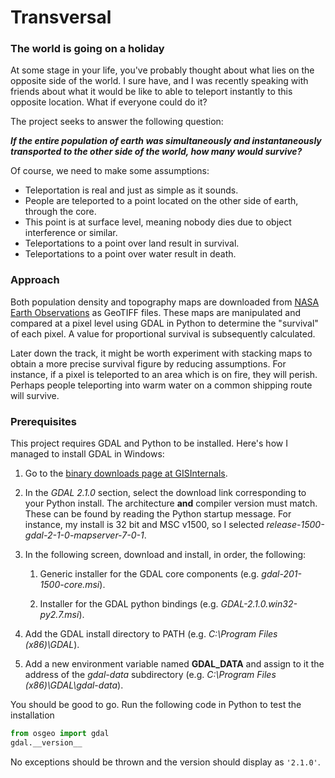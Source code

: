 # Transversal
### The world is going on a holiday

At some stage in your life, you've probably thought about what lies on the opposite side of the world. I sure have, and I was recently speaking with friends about what it would be like to able to teleport instantly to this opposite location. What if everyone could do it? 

The project seeks to answer the following question:

***If the entire population of earth was simultaneously and instantaneously transported to the other side of the world, how many would survive?***

Of course, we need to make some assumptions:
- Teleportation is real and just as simple as it sounds.
- People are teleported to a point located on the other side of earth, through the core.
- This point is at surface level, meaning nobody dies due to object interference or similar.
- Teleportations to a point over land result in survival.
- Teleportations to a point over water result in death.

### Approach

Both population density and topography maps are downloaded from [NASA Earth Observations](http://neo.sci.gsfc.nasa.gov/]) as GeoTIFF files. These maps are manipulated and compared at a pixel level using GDAL in Python to determine the "survival" of each pixel. A value for proportional survival is subsequently calculated. 

Later down the track, it might be worth experiment with stacking maps to obtain a more precise survival figure by reducing assumptions. For instance, if a pixel is teleported to an area which is on fire, they will perish. Perhaps people teleporting into warm water on a common shipping route will survive.

### Prerequisites

This project requires GDAL and Python to be installed. Here's how I managed to install GDAL in Windows:

1. Go to the [binary downloads page at GISInternals](http://www.gisinternals.com/release.php).

2. In the *GDAL 2.1.0* section, select the download link corresponding to your Python install. The architecture **and** compiler version must match. These can be found by reading the Python startup message. For instance, my install is 32 bit and MSC v1500, so I selected *release-1500-gdal-2-1-0-mapserver-7-0-1*.

3. In the following screen, download and install, in order, the following:

    1. Generic installer for the GDAL core components (e.g. *gdal-201-1500-core.msi*).

    2. Installer for the GDAL python bindings (e.g. *GDAL-2.1.0.win32-py2.7.msi*).

4. Add the GDAL install directory to PATH (e.g. *C:\Program Files (x86)\GDAL*).

5. Add a new environment variable named **GDAL_DATA** and assign to it the address of the *gdal-data* subdirectory (e.g. *C:\Program Files (x86)\GDAL\gdal-data*).

You should be good to go. Run the following code in Python to test the installation

```python
from osgeo import gdal
gdal.__version__
```

No exceptions should be thrown and the version should display as `'2.1.0'`.
